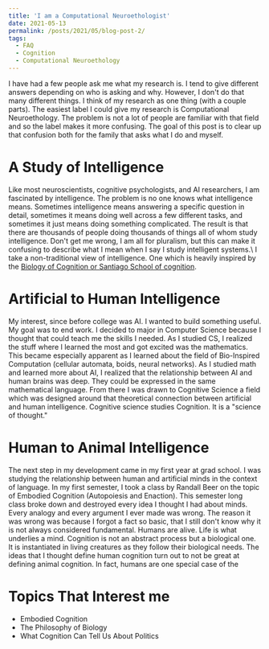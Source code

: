 ```yaml
---
title: 'I am a Computational Neuroethologist'
date: 2021-05-13
permalink: /posts/2021/05/blog-post-2/
tags:
  - FAQ
  - Cognition
  - Computational Neuroethology
---
```


I have had a few people ask me what my research is. I tend to give different answers depending on who is asking
and why. However, I don't do that many different things. I think of my research as one thing (with a couple parts).
The easiest label I could give my research is Computational Neuroethology. The problem is not a lot of people are
familiar with that field and so the label makes it more confusing. The goal of this post is to clear up that confusion
both for the family that asks what I do and myself.

A Study of Intelligence
===============
Like most neuroscientists, cognitive psychologists, and AI researchers, I am fascinated by intelligence. The problem is
no one knows what intelligence means. Sometimes intelligence means answering a specific question in detail, sometimes
it means doing well across a few different tasks, and sometimes it just means doing something complicated. The result
is that there are thousands of people doing thousands of things all of whom study intelligence. Don't get me wrong, I
am all for pluralism, but this can make it confusing to describe what I mean when I say I study intelligent systems.\\
I take a non-traditional view of intelligence. One which is heavily inspired by the [Biology of Cognition or Santiago
School of cognition](https://en.wikipedia.org/wiki/Santiago_theory_of_cognition).

Artificial to Human Intelligence
======
My interest, since before college was AI. I wanted to build something useful. My goal was to end work. 
I decided to major in Computer Science because I thought that could teach me the skills I needed. As I studied
CS, I realized the stuff where I learned the most and got excited was the mathematics. This became especially 
apparent as I learned about the field of Bio-Inspired Computation (cellular automata, boids, neural networks).
As I studied math and learned more about AI, I realized that the relationship between AI and human brains
was deep. They could be expressed in the same mathematical language. From there I was drawn to Cognitive Science
a field which was designed around that theoretical connection between artificial and human intelligence. Cognitive
science studies Cognition. It is a "science of thought."

Human to Animal Intelligence
===========================
The next step in my development came in my first year at grad school. I was studying the relationship between
human and artificial minds in the context of language. In my first semester, I took a class by Randall Beer on
the topic of Embodied Cognition (Autopoiesis and Enaction). This semester long class broke down and destroyed 
every idea I thought I had about minds. Every analogy and every argument I ever made was wrong. The reason it
was wrong was because I forgot a fact so basic, that I still don't know why it is not always considered 
fundamental. Humans are alive. Life is what underlies a mind. Cognition is not an abstract process but a biological
one. It is instantiated in living creatures as they follow their biological needs. The ideas that I thought define
human cognition turn out to not be great at defining animal cognition. In fact, humans are one special case of the

Topics That Interest me
======
- Embodied Cognition
- The Philosophy of Biology
- What Cognition Can Tell Us About Politics

